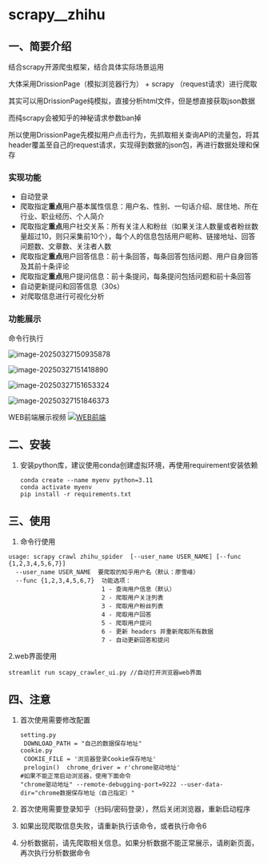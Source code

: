 # scrapy__zhihu

## 一、简要介绍

结合scrapy开源爬虫框架，结合具体实际场景运用

大体采用DrissionPage（模拟浏览器行为） +  scrapy （request请求）进行爬取

其实可以用DrissionPage纯模拟，直接分析html文件，但是想直接获取json数据

而纯scrapy会被知乎的神秘请求参数ban掉

所以使用DrissionPage先模拟用户点击行为，先抓取相关查询API的流量包，将其header覆盖至自己的request请求，实现得到数据的json包，再进行数据处理和保存

### 实现功能

- 自动登录
- 爬取指定**重点**用户基本属性信息：用户名、性别、一句话介绍、居住地、所在行业、职业经历、个人简介
- 爬取指定**重点**用户社交关系：所有关注人和粉丝（如果关注人数量或者粉丝数量超过10，则只采集前10个），每个人的信息包括用户昵称、链接地址、回答问题数、文章数、关注者人数
- 爬取指定**重点**用户回答信息：前十条回答，每条回答包括问题、用户自身回答及其前十条评论
- 爬取指定**重点**用户提问信息：前十条提问，每条提问包括问题和前十条回答
- 自动更新提问和回答信息（30s）
- 对爬取信息进行可视化分析

### 功能展示

命令行执行

![image-20250327150935878](https://typora-1333264335.cos.ap-guangzhou.myqcloud.com/images/image-20250327150935878.png)

![image-20250327151418890](https://typora-1333264335.cos.ap-guangzhou.myqcloud.com/images/image-20250327151418890.png)

![image-20250327151653324](https://typora-1333264335.cos.ap-guangzhou.myqcloud.com/images/image-20250327151653324.png)

![image-20250327151846373](https://typora-1333264335.cos.ap-guangzhou.myqcloud.com/images/image-20250327151846373.png)

WEB前端展示视频
[![WEB前端](https://typora-1333264335.cos.ap-guangzhou.myqcloud.com/images/65b7bb2ce8dde27c6f92af2a49f802485740d6b4.jpg)](https://www.bilibili.com/video/BV1AtZGYxEMk/)
## 二、安装

1. 安装python库，建议使用conda创建虚拟环境，再使用requirement安装依赖

   ```
   conda create --name myenv python=3.11
   conda activate myenv
   pip install -r requirements.txt
   ```

## 三、使用

1. 命令行使用

```
usage: scrapy crawl zhihu_spider  [--user_name USER_NAME] [--func {1,2,3,4,5,6,7}]
  --user_name USER_NAME  要爬取的知乎用户名（默认：廖雪峰）
  --func {1,2,3,4,5,6,7}  功能选项：
                          1 - 查询用户信息（默认）
                          2 - 爬取用户关注列表
                          3 - 爬取用户粉丝列表
                          4 - 爬取用户回答
                          5 - 爬取用户提问
                          6 - 更新 headers 并重新爬取所有数据
                          7 - 自动更新回答和提问 

```

2.web界面使用

```
streamlit run scapy_crawler_ui.py //自动打开浏览器web界面
```

## 四、注意

1. 首次使用需要修改配置

   ```
   setting.py      
   	DOWNLOAD_PATH = "自己的数据保存地址"
   cookie.py
   	COOKIE_FILE = '浏览器登录Cookie保存地址'
   	prelogin()	chrome_driver = r'chrome驱动地址'
   #如果不能正常启动浏览器，使用下面命令
   "chrome驱动地址" --remote-debugging-port=9222 --user-data-dir="chrome数据保存地址（自己指定）"
   ```

   

2. 首次使用需要登录知乎（扫码/密码登录），然后关闭浏览器，重新启动程序

3. 如果出现爬取信息失败，请重新执行该命令，或者执行命令6

4. 分析数据前，请先爬取相关信息。如果分析数据不能正常展示，请刷新页面，再次执行分析数据命令
